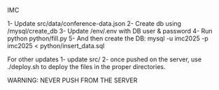 IMC

1- Update src/data/conference-data.json 
2- Create db using /mysql/create_db
3- Update /env/.env with DB user & password
4- Run python python/fill.py
5- And then create the DB: mysql -u imc2025 -p imc2025 < python/insert_data.sql

For other updates
1- update src/
2- once pushed on the server, use ./deploy.sh to deploy the files in the proper directories.

WARNING: NEVER PUSH FROM THE SERVER
